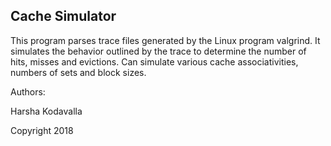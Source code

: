 ## Cache Simulator

This program parses trace files generated by the Linux program valgrind. It simulates the behavior outlined by the trace to determine the number of hits, misses and evictions. Can simulate various cache associativities, numbers of sets and block sizes. 

Authors:

Harsha Kodavalla

Copyright 2018
